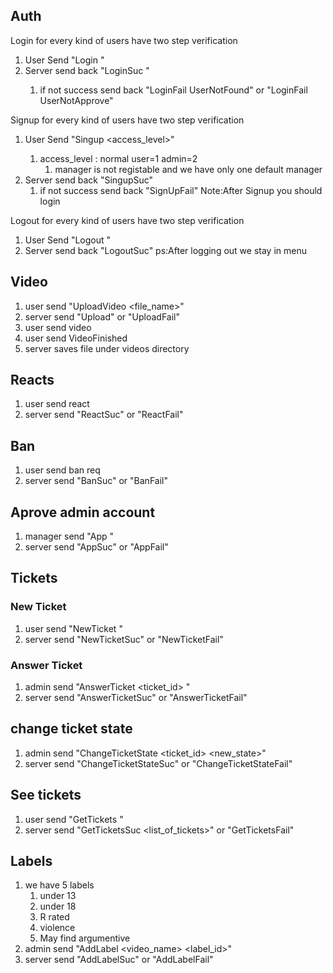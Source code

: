 ## Auth
Login for every kind of users have two step verification
1. User Send "Login <username> <password>"
2. Server send back "LoginSuc <token> <rule>"
   1. if not success send back "LoginFail UserNotFound" or "LoginFail UserNotApprove"

Signup for every kind of users have two step verification
1. User Send "Singup <username> <password> <access_level>"
   1. access_level : normal user=1 admin=2
      1. manager is not registable and we have only one default manager
2. Server send back "SingupSuc"
   1. if not success send back "SignUpFail"
Note:After Signup you should login

Logout for every kind of users have two step verification
1. User Send "Logout <token>"
2. Server send back "LogoutSuc"
ps:After logging out we stay in menu



## Video
1. user send "UploadVideo <token> <file_name>"
2. server send "Upload" or "UploadFail"
3. user send video
4. user send VideoFinished
5. server saves file under videos directory

## Reacts
1. user send react
2. server send "ReactSuc" or "ReactFail"

## Ban
1. user send ban req
2. server send "BanSuc" or "BanFail"

## Aprove admin account
1. manager send "App <token> <username>"
2. server send "AppSuc" or "AppFail"


## Tickets
### New Ticket
1. user send "NewTicket <token> <text>"
2. server send "NewTicketSuc" or "NewTicketFail"

### Answer Ticket
1. admin send "AnswerTicket <token> <ticket_id> <comment>"
2. server send "AnswerTicketSuc" or "AnswerTicketFail"

## change ticket state
1. admin send "ChangeTicketState <token> <ticket_id> <new_state>"
2. server send "ChangeTicketStateSuc" or "ChangeTicketStateFail"

## See tickets
1. user send "GetTickets <token>"
2. server send "GetTicketsSuc <list_of_tickets>" or "GetTicketsFail"


## Labels
1. we have 5 labels
   1. under 13
   2. under 18
   3. R rated
   4. violence
   5. May find argumentive
2. admin send "AddLabel <token> <video_name> <label_id>"
3. server send "AddLabelSuc" or "AddLabelFail"